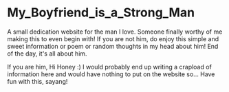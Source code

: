 # My_Boyfriend_is_a_Strong_Man
A small dedication website for the man I love. Someone finally worthy of me making this to even begin with!
If you are not him, do enjoy this simple and sweet information or poem or random thoughts in my head about him! End of the day, it's all about him.

If you are him, Hi Honey :)
I would probably end up writing a crapload of information here and would have nothing to put on the website so... Have fun with this, sayang!
